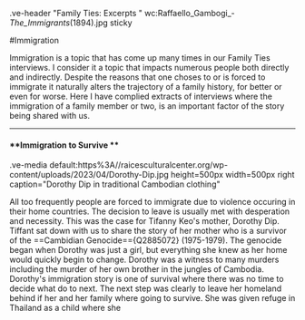 .ve-header "Family Ties: Excerpts " wc:Raffaello_Gambogi_-_The_Immigrants_(1894).jpg sticky

<style>
    #juncture h1 { color: #124559; }
</style>

#Immigration 

Immigration is a topic that has come up many times in our Family Ties interviews. I consider it a topic that impacts numerous people both directly and indirectly. Despite the reasons that one choses to or is forced to immigrate it naturally alters the trajectory of a family history, for better or even for worse.  Here I have complied extracts of interviews where the immigration of a family member or two, is an important factor of the story being shared with us.

---


#### **Immigration to Survive **


.ve-media default:https%3A//raicesculturalcenter.org/wp-content/uploads/2023/04/Dorothy-Dip.jpg height=500px width=500px right caption="Dorothy Dip in traditional Cambodian clothing"

All too frequently people are forced to immigrate due to violence occuring in their home countries. The decision to leave is usually met with desperation and necessity. This was the case for Tifanny Keo's mother, Dorothy Dip. Tiffant sat down with us to share the story of her mother who is a survivor of the ==Cambidian Genocide=={Q2885072} (1975-1979). The genocide began when Dorothy was just a girl, but everything she knew as her home would quickly begin to change. Dorothy was a witness to many murders including the murder of her own brother in the jungles of Cambodia. Dorothy's immigration story is one of survival where there was no time to decide what do to next. The next step was clearly to leave her homeland behind if her and her family where going to survive. She was given refuge in Thailand as a child where she 

